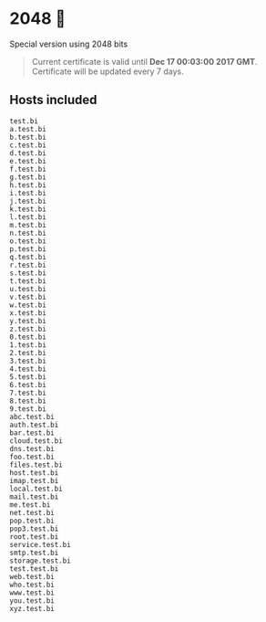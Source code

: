 2048 :bee:
=======
Special version using 2048 bits

> Current certificate is valid until **Dec 17 00:03:00 2017 GMT**.  
> Certificate will be updated every 7 days.

Hosts included
--------------
    test.bi
    a.test.bi
    b.test.bi
    c.test.bi
    d.test.bi
    e.test.bi
    f.test.bi
    g.test.bi
    h.test.bi
    i.test.bi
    j.test.bi
    k.test.bi
    l.test.bi
    m.test.bi
    n.test.bi
    o.test.bi
    p.test.bi
    q.test.bi
    r.test.bi
    s.test.bi
    t.test.bi
    u.test.bi
    v.test.bi
    w.test.bi
    x.test.bi
    y.test.bi
    z.test.bi
    0.test.bi
    1.test.bi
    2.test.bi
    3.test.bi
    4.test.bi
    5.test.bi
    6.test.bi
    7.test.bi
    8.test.bi
    9.test.bi
    abc.test.bi
    auth.test.bi
    bar.test.bi
    cloud.test.bi
    dns.test.bi
    foo.test.bi
    files.test.bi
    host.test.bi
    imap.test.bi
    local.test.bi
    mail.test.bi
    me.test.bi
    net.test.bi
    pop.test.bi
    pop3.test.bi
    root.test.bi
    service.test.bi
    smtp.test.bi
    storage.test.bi
    test.test.bi
    web.test.bi
    who.test.bi
    www.test.bi
    you.test.bi
    xyz.test.bi
